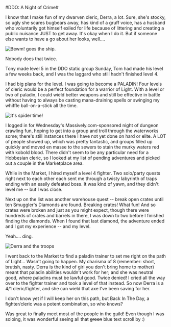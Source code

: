 #DDO: A Night of Crime#

I know that I make fun of my dwarven cleric, Derra, a lot. Sure, she's stocky, so ugly she scares bugbears away, has kind of a gruff voice, has a husband who voluntarily got himself exiled for life because of littering and creating a public nuisance JUST to get away. It's okay when I do it. But if someone else wants to have a go about her looks, well....

![](http://westkarana.com/wp-content/uploads/2010/04/dndclient-2010-04-18-21-34-14-47.jpg "Bewm! goes the ship.")

Nobody does that twice.

Tony made level 5 in the DDO static group Sunday, Tom had made his level a few weeks back, and I was the laggard who still hadn't finished level 4.

I had big plans for the level. I was going to become a PALADIN! Four levels of cleric would be a perfect foundation for a warrior of Light. With a level or two of paladin, I could wield better weapons and still be effective in battle without having to always be casting mana-draining spells or swinging my whiffle ball-on-a-stick all the time.

![](http://westkarana.com/wp-content/uploads/2010/04/dndclient-2010-04-21-22-10-35-43.jpg "It's spider time!")

I logged in for Wednesday's Massively.com-sponsored night of dungeon crawling fun, hoping to get into a group and troll through the waterworks some; there's still instances there I have not yet done on hard or elite. A LOT of people showed up, which was pretty fantastic, and groups filled up quickly and moved en masse to the sewers to stain the murky waters red with kobold blood. There didn't seem to be any particular need for a Hobbesian cleric, so I looked at my list of pending adventures and picked out a couple in the Marketplace area.

While in the Market, I hired myself a level 4 fighter. Two solo/party quests right next to each other each sent me through a twisty labyrinth of traps ending with an easily defeated boss. It was kind of yawn, and they didn't level me -- but I was close.

Next up on the list was another warehouse quest -- break open crates until ten Smuggler's Diamonds are found. Breaking crates! What fun! And so crates were broken and just as you might expect, though there were hundreds of crates and barrels in there, I was down to two before I finished finding the diamonds. When I found that last diamond, the adventure ended and I got my experience -- and my level.

Yeah.... ding.

![](http://westkarana.com/wp-content/uploads/2010/04/dndclient-2010-04-21-22-50-16-75.jpg "Derra and the troops")

I went back to the Market to find a paladin trainer to set me right on the path of Light... Wasn't going to happen. My charisma of 8 (remember: short, brutish, nasty. Derra is the kind of girl you don't bring home to mother) meant that paladin abilities wouldn't work for her; and she was neutral good, where paladins must be lawful good. Twice denied! I cried all the way over to the fighter trainer and took a level of that instead. So now Derra is a 4/1 cleric/fighter, and she can wield that axe I've been saving for her.

I don't know yet if I will keep her on this path, but Back In The Day, a fighter/cleric was a potent combination, so who knows?

Was great to finally meet most of the people in the guild! Even though I was soloing, it was wonderful seeing all that ~~green~~ blue text scroll by :)


